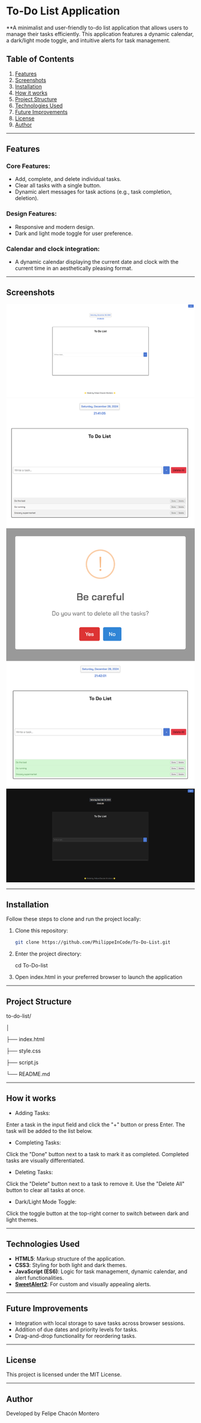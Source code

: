 # To-Do List Application

**A minimalist and user-friendly to-do list application that allows users to manage their tasks efficiently. This application features a dynamic calendar, a dark/light mode toggle, and intuitive alerts for task management.

## Table of Contents
1. [Features](#features)
2. [Screenshots](#screenshots) 
3. [Installation](#installation)
4. [How it works](#how-it-works)
5. [Project Structure](#project-structure)
6. [Technologies Used](#technologies-used)
7. [Future Improvements](#future-improvements)
8. [License](#license)
9. [Author](#author)

---

## Features

### Core Features:
- Add, complete, and delete individual tasks.
- Clear all tasks with a single button.
- Dynamic alert messages for task actions (e.g., task completion, deletion).

### Design Features:
- Responsive and modern design.
- Dark and light mode toggle for user preference.

### Calendar and clock integration:
- A dynamic calendar displaying the current date and clock with the current time in an aesthetically pleasing format.

---

## Screenshots

![To-Do List Application](./images/screenshot.png)
![Tasks detail](./images/screenshot2.png)
![Alert detail](./images/screenshot3.png)
![Done tasks detail](./images/screenshot4.png)
![Dark mode](./images/screenshot5.png)

--- 

## Installation

Follow these steps to clone and run the project locally:

1. Clone this repository:
   ```bash
   git clone https://github.com/PhilippeInCode/To-Do-List.git
   
2. Enter the project directory:

    cd To-Do-list

4. Open index.html in your preferred browser to launch the application

---

## Project Structure

to-do-list/

│

├── index.html    

├── style.css      

├── script.js     

└── README.md        

---

## How it works

- Adding Tasks:

Enter a task in the input field and click the "+" button or press Enter.
The task will be added to the list below.

- Completing Tasks:

Click the "Done" button next to a task to mark it as completed.
Completed tasks are visually differentiated.

- Deleting Tasks:

Click the "Delete" button next to a task to remove it.
Use the "Delete All" button to clear all tasks at once.

- Dark/Light Mode Toggle:

Click the toggle button at the top-right corner to switch between dark and light themes.

--- 

## Technologies Used

- **HTML5**: Markup structure of the application.
- **CSS3**: Styling for both light and dark themes.
- **JavaScript (ES6)**: Logic for task management, dynamic calendar, and alert functionalities.
- **[SweetAlert2](https://sweetalert2.github.io/)**: For custom and visually appealing alerts.

---

## Future Improvements

- Integration with local storage to save tasks across browser sessions.
- Addition of due dates and priority levels for tasks.
- Drag-and-drop functionality for reordering tasks.

---

## License
This project is licensed under the MIT License.

--- 

## Author

Developed by Felipe Chacón Montero
